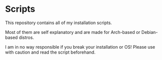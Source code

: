 # Scripts

This repository contains all of my installation scripts.

Most of them are self explanatory and are made for Arch-based or Debian-based distros.

I am in no way responsible if you break your installation or OS! Please use with caution and read the script beforehand.